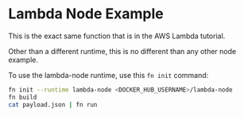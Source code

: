 # Lambda Node Example

This is the exact same function that is in the AWS Lambda tutorial.

Other than a different runtime, this is no different than any other node example. 

To use the lambda-node runtime, use this `fn init` command:

```sh
fn init --runtime lambda-node <DOCKER_HUB_USERNAME>/lambda-node
fn build
cat payload.json | fn run
```
